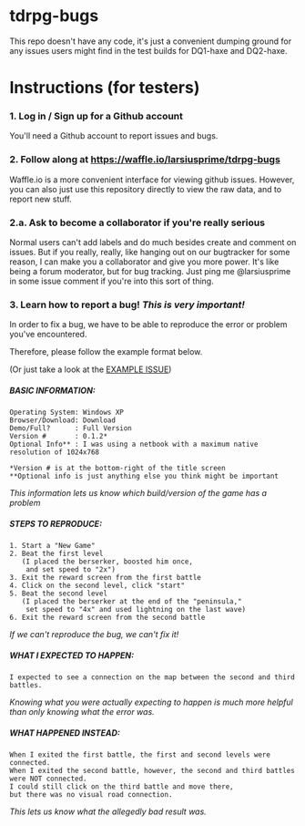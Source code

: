 tdrpg-bugs
==========

This repo doesn't have any code, it's just a convenient dumping ground for any issues users might find in the test builds for DQ1-haxe and DQ2-haxe.

# Instructions (for testers)

### 1. Log in / Sign up for a Github account
You'll need a Github account to report issues and bugs.

### 2. Follow along at https://waffle.io/larsiusprime/tdrpg-bugs
Waffle.io is a more convenient interface for viewing github issues. However, you can also just use this repository directly to view the raw data, and to report new stuff.

### 2.a. Ask to become a collaborator if you're really serious
Normal users can't add labels and do much besides create and comment on issues. But if you really, really, like hanging out on our bugtracker for some reason, I can make you a collaborator and give you more power. It's like being a forum moderator, but for bug tracking. Just ping me @larsiusprime in some issue comment if you're into this sort of thing.

### 3. Learn how to report a bug! *This is very important!*

In order to fix a bug, we have to be able to reproduce the error or problem you've encountered.

Therefore, please follow the example format below.

(Or just take a look at the [EXAMPLE ISSUE](https://github.com/larsiusprime/tdrpg-bugs/issues/1))

##### BASIC INFORMATION:
```
Operating System: Windows XP
Browser/Download: Download
Demo/Full?      : Full Version
Version #       : 0.1.2*
Optional Info** : I was using a netbook with a maximum native resolution of 1024x768

*Version # is at the bottom-right of the title screen
**Optional info is just anything else you think might be important
```

*This information lets us know which build/version of the game has a problem*

##### STEPS TO REPRODUCE:
```
1. Start a "New Game"
2. Beat the first level 
   (I placed the berserker, boosted him once, 
    and set speed to "2x")
3. Exit the reward screen from the first battle
4. Click on the second level, click "start"
5. Beat the second level 
   (I placed the berserker at the end of the "peninsula," 
    set speed to "4x" and used lightning on the last wave)
6. Exit the reward screen from the second battle
```

*If we can't reproduce the bug, we can't fix it!*

##### WHAT I EXPECTED TO HAPPEN:
```
I expected to see a connection on the map between the second and third battles.
```

*Knowing what you were actually expecting to happen is much more helpful than only knowing what the error was.*

##### WHAT HAPPENED INSTEAD:
```
When I exited the first battle, the first and second levels were connected. 
When I exited the second battle, however, the second and third battles were NOT connected. 
I could still click on the third battle and move there, 
but there was no visual road connection. 
```

*This lets us know what the allegedly bad result was.*
